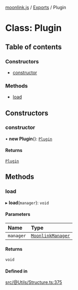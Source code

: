 [moonlink.js](../README.md) / [Exports](../modules.md) / Plugin

# Class: Plugin

## Table of contents

### Constructors

- [constructor](Plugin.md#constructor)

### Methods

- [load](Plugin.md#load)

## Constructors

### constructor

• **new Plugin**(): [`Plugin`](Plugin.md)

#### Returns

[`Plugin`](Plugin.md)

## Methods

### load

▸ **load**(`manager`): `void`

#### Parameters

| Name | Type |
| :------ | :------ |
| `manager` | [`MoonlinkManager`](MoonlinkManager.md) |

#### Returns

`void`

#### Defined in

[src/@Utils/Structure.ts:375](https://github.com/Ecliptia/moonlink.js/blob/ab259c6/src/@Utils/Structure.ts#L375)
